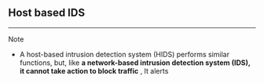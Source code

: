 ## Host based IDS
---
>[!note]
>- A host-based intrusion detection system (HIDS) performs similar functions, but, like **a network-based intrusion detection system (IDS), it cannot take action to block traffic** , It  alerts 